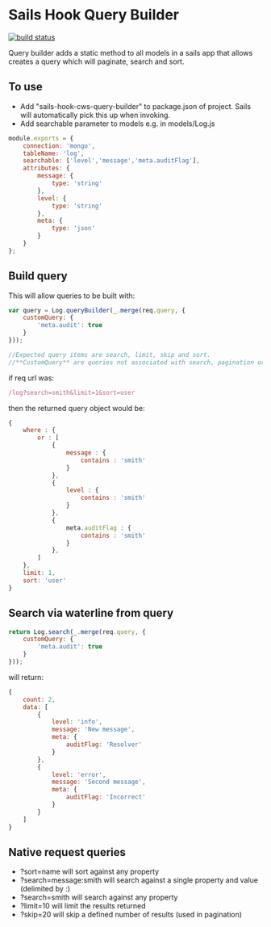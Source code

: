 # Sails Hook Query Builder

[![build status](https://travis-ci.org/caljrimmer/sails-hook-query-builder.svg?branch=master&style=flat-square)](https://travis-ci.org/caljrimmer/sails-hook-query-builder)


Query builder adds a static method to all models in a sails app that allows creates a query which will paginate, search and sort.

## To use 

- Add "sails-hook-cws-query-builder" to package.json of project. Sails will automatically pick this up when invoking.
- Add searchable parameter to models e.g. in models/Log.js

```javascript
module.exports = {
    connection: 'mongo',
    tableName: 'log',
    searchable: ['level','message','meta.auditFlag'],
    attributes: {
        message: {
            type: 'string'
        },
        level: {
            type: 'string'
        },
        meta: {
            type: 'json'
        }
    }
};
```
  
## Build query

This will allow queries to be built with:

```javascript
var query = Log.queryBuilder(_.merge(req.query, {
    customQuery: {
        'meta.audit': true
    }
})); 

//Expected query items are search, limit, skip and sort.
//**CustomQuery** are queries not associated with search, pagination or sort
```

if req url was:

```javascript
/log?search=smith&limit=1&sort=user
```

then the returned query object would be:

```javascript
{
    where : {
        or : [
            {
                message : {
                    contains : 'smith'
                }
            },
            {
                level : {
                    contains : 'smith'
                }
            },
            {
                meta.auditFlag : {
                    contains : 'smith'
                }
            },
        ]
    },
    limit: 1,
    sort: 'user'
}
``` 

## Search via waterline from query 
     

```javascript
return Log.search(_.merge(req.query, {
    customQuery: {
        'meta.audit': true
    }
})); 
```

will return:

```javascript
{
	count: 2,
	data: [
		{
			level: 'info',
			message: 'New message',
			meta: {
				auditFlag: 'Resolver'
			}
		},
		{
			level: 'error',
			message: 'Second message',
			meta: {
				auditFlag: 'Incorrect'
			}
		}
	]
}
```

## Native request queries

- ?sort=name will sort against any property
- ?search=message:smith will search against a single property and value (delimited by :)
- ?search=smith will search against any property
- ?limit=10 will limit the results returned
- ?skip=20 will skip a defined number of results (used in pagination)